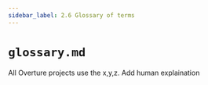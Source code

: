 ```yaml
---
sidebar_label: 2.6 Glossary of terms
---
```


# `glossary.md` 


All Overture projects use the x,y,z. Add human explaination


